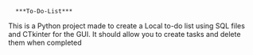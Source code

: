       ***To-Do-List***
This is a Python project made to create a Local to-do list using SQL files and CTkinter for the GUI. It should allow you to create tasks and delete them when completed 
